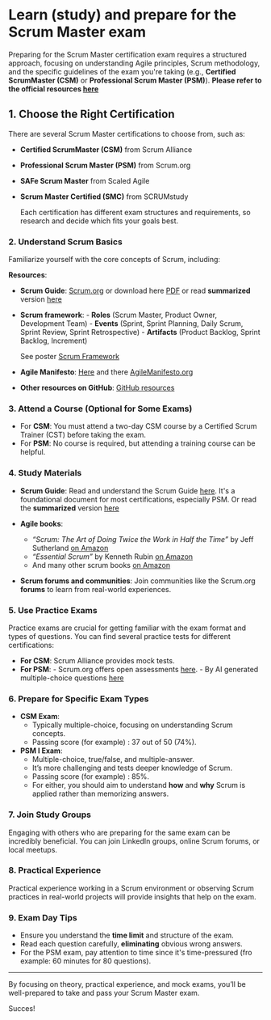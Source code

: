 # Learn (study) and prepare for the Scrum Master exam

Preparing for the Scrum Master certification exam requires a structured approach, focusing on understanding Agile principles, Scrum methodology, and the specific guidelines of the exam you're taking (e.g., **Certified ScrumMaster (CSM)** or **Professional Scrum Master (PSM)**).
**Please refer to the official resources [here](https://www.scrum.org)**

## 1. **Choose the Right Certification**

   There are several Scrum Master certifications to choose from, such as:

- **Certified ScrumMaster (CSM)** from Scrum Alliance
- **Professional Scrum Master (PSM)** from Scrum.org
- **SAFe Scrum Master** from Scaled Agile
- **Scrum Master Certified (SMC)** from SCRUMstudy

   Each certification has different exam structures and requirements, so research and decide which fits your goals best.

### 2. **Understand Scrum Basics**

   Familiarize yourself with the core concepts of Scrum, including:

   **Resources**:

- **Scrum Guide**: [Scrum.org](https://www.scrum.org/resources/scrum-guide) or download here [PDF](DocFiles/2020-Scrum-Guide-US.pdf) or read **summarized** version [here](ScrumGuideSummarized.md)
- **Scrum framework**:
      -  **Roles** (Scrum Master, Product Owner, Development Team)
      -  **Events** (Sprint, Sprint Planning, Daily Scrum, Sprint Review, Sprint Retrospective)
      -  **Artifacts** (Product Backlog, Sprint Backlog, Increment)

   See poster [Scrum Framework](./DocFiles/Scrum-Framework-with-sdo-logo-9.29.23.pdf)

- **Agile Manifesto**: [Here](AgileMenifesto.md) and there [AgileManifesto.org](http://agilemanifesto.org/)
- **Other resources on GitHub**: [GitHub resources](https://github.com/search?q=scrum+master+study&type=repositories&s=stars&o=desc)

### 3. **Attend a Course (Optional for Some Exams)**

- For **CSM**: You must attend a two-day CSM course by a Certified Scrum Trainer (CST) before taking the exam.
- For **PSM**: No course is required, but attending a training course can be helpful.

### 4. **Study Materials**

- **Scrum Guide**: Read and understand the Scrum Guide [here](https://www.scrum.org/learning-series/what-is-scrum/what-is-scrum). It's a foundational document for most certifications, especially PSM. Or read the **summarized** version [here](ScrumGuideSummarized.md)
- **Agile books**:
  - *“Scrum: The Art of Doing Twice the Work in Half the Time”* by Jeff Sutherland [on Amazon](https://www.amazon.com/Scrum-Doing-Twice-Work-Half/dp/038534645X)
  - *“Essential Scrum”* by Kenneth Rubin [on Amazon](https://www.amazon.com/Essential-Scrum-Practical-Addison-Wesley-Signature/dp/0137043295)
  - And many other scrum books [on Amazon](https://www.amazon.com/s?k=scrum+books&i=stripbooks&crid=31F488GPJ81J1&sprefix=Scrum+%2Cstripbooks%2C170&ref=nb_sb_ss_ts-doa-p_2_6)

- **Scrum forums and communities**: Join communities like the Scrum.org **forums** to learn from real-world experiences.

### 5. **Use Practice Exams**

   Practice exams are crucial for getting familiar with the exam format and types of questions. You can find several practice tests for different certifications:

- **For CSM**: Scrum Alliance provides mock tests.
- **For PSM**:
      -  Scrum.org offers open assessments [here](https://www.scrum.org/open-assessments).
      -  By AI generated multiple-choice questions [here](DocFiles/ScrumGuideMultipleChoiceQuestions.pdf)

### 6. **Prepare for Specific Exam Types**

- **CSM Exam**:
  - Typically multiple-choice, focusing on understanding Scrum concepts.
  - Passing score (for example) : 37 out of 50 (74%).
- **PSM I Exam**:
  - Multiple-choice, true/false, and multiple-answer.
  - It’s more challenging and tests deeper knowledge of Scrum.
  - Passing score (for example) : 85%.
  - For either, you should aim to understand **how** and **why** Scrum is applied rather than memorizing answers.

### 7. **Join Study Groups**

   Engaging with others who are preparing for the same exam can be incredibly beneficial. You can join LinkedIn groups, online Scrum forums, or local meetups.

### 8. **Practical Experience**

   Practical experience working in a Scrum environment or observing Scrum practices in real-world projects will provide insights that help on the exam.

### 9. **Exam Day Tips**

- Ensure you understand the **time limit** and structure of the exam.
- Read each question carefully, **eliminating** obvious wrong answers.
- For the PSM exam, pay attention to time since it's time-pressured (fro example: 60 minutes for 80 questions).

---

By focusing on theory, practical experience, and mock exams, you’ll be well-prepared to take and pass your Scrum Master exam.

Succes!
